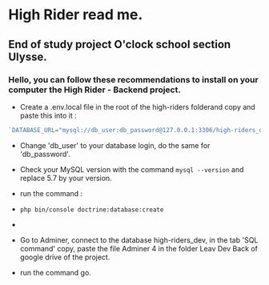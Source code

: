 # High Rider read me.

## End of study project O'clock school section Ulysse.

### Hello, you can follow these recommendations to install on your computer the High Rider - Backend project.

- Create a .env.local file in the root of the high-riders folderand copy and paste this into it :
  
```php
`DATABASE_URL="mysql://db_user:db_password@127.0.0.1:3306/high-riders_dev?serverVersion=5.7`
```
- Change 'db_user' to your database login, do the same for 'db_password'.
- Check your MySQL version with the command `mysql --version` and replace 5.7 by your version.

- run the command :
- `php bin/console doctrine:database:create`
- 
- Go to Adminer, connect to the database high-riders_dev, in the tab 'SQL command' copy, paste the file Adminer 4 in the folder Leav Dev Back of google drive of the project.
- run the command go.
